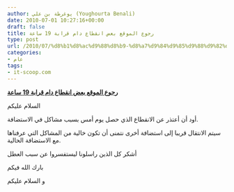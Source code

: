 ```yaml
---
author: يوغرطة بن علي (Youghourta Benali)
date: 2010-07-01 10:27:16+00:00
draft: false
title: رجوع الموقع بعض انقطاع دام قرابة 19 ساعة
type: post
url: /2010/07/%d8%b1%d8%ac%d9%88%d8%b9-%d8%a7%d9%84%d9%85%d9%88%d9%82%d8%b9-%d8%a8%d8%b9%d8%b6-%d8%a7%d9%86%d9%82%d8%b7%d8%a7%d8%b9-%d8%af%d8%a7%d9%85-%d9%82%d8%b1%d8%a7%d8%a8%d8%a9/
categories:
- عام
tags:
- it-scoop.com
---
```


**[رجوع الموقع بعض انقطاع دام قرابة 19 ساعة](https://www.it-scoop.com/2010/07/رجوع-الموقع-بعض-انقطاع-دام-قرابة)**




السلام عليكم




أود أن أعتذر عن الانقطاع الذي حصل يوم أمس بسبب مشاكل في الاستضافة.

سيتم الانتقال قريبا إلى استضافة أخرى نتمنى أن تكون خالية من المشاكل التي عرفناها مع الاستضافة الحالية.

أشكر كل الذين راسلونا ليستفسروا عن سبب العطل

بارك الله فيكم

و السلام عليكم
